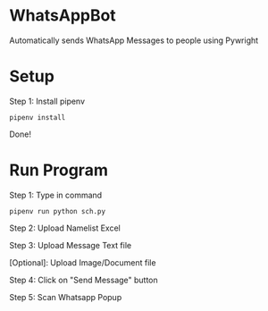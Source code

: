 # WhatsAppBot

Automatically sends WhatsApp Messages to people using Pywright

# Setup

Step 1: Install pipenv

```shell
pipenv install
```

Done!

# Run Program

Step 1: Type in command

```shell
pipenv run python sch.py
```

Step 2: Upload Namelist Excel

Step 3: Upload Message Text file

[Optional]: Upload Image/Document file

Step 4: Click on "Send Message" button

Step 5: Scan Whatsapp Popup
